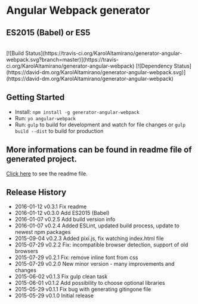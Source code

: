 # Angular Webpack generator
## ES2015 (Babel) or ES5
<br>
[![Build Status](https://travis-ci.org/KarolAltamirano/generator-angular-webpack.svg?branch=master)](https://travis-ci.org/KarolAltamirano/generator-angular-webpack)
[![Dependency Status](https://david-dm.org/KarolAltamirano/generator-angular-webpack.svg)](https://david-dm.org/KarolAltamirano/generator-angular-webpack)

## Getting Started

* Install: `npm install -g generator-angular-webpack`
* Run: `yo angular-webpack`
* Run: `gulp` to build for development and watch for file changes or `gulp build --dist` to build for production

## More informations can be found in readme file of generated project.
[Click here](https://github.com/KarolAltamirano/generator-angular-webpack/blob/master/app/templates/common/README.md) to see the readme file.

## Release History
* 2016-01-12 v0.3.1 Fix readme
* 2016-01-12 v0.3.0 Add ES2015 (Babel)
* 2016-01-07 v0.2.5 Add build version info
* 2016-01-07 v0.2.4 Added ESLint, updated build process, update to newest npm packages
* 2015-09-04 v0.2.3 Added pixi.js, fix watching index.html file
* 2015-07-29 v0.2.2 Fix: incompatible browser detection, support of old browsers
* 2015-07-29 v0.2.1 Fix: remove inline font from css
* 2015-07-29 v0.2.0 New minor version - many improvements and changes
* 2015-06-02 v0.1.3 Fix gulp clean task
* 2015-06-01 v0.1.2 Add possibility to choose optional libraries
* 2015-05-29 v0.1.1 Fix bug with generating gitingone file
* 2015-05-29 v0.1.0 Initial release
